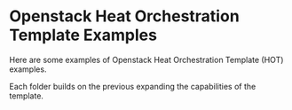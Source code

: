 # Openstack Heat Orchestration Template Examples

Here are some examples of Openstack Heat Orchestration Template (HOT) examples.

Each folder builds on the previous expanding the capabilities of the template.